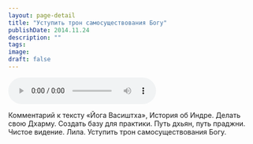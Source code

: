 ```yaml
---
layout: page-detail
title: "Уступить трон самосуществования Богу"
publishDate: 2014.11.24
description: ""
tags:
image:
draft: false
---
```


<audio title="2014.11.24 - Уступить трон самосуществования Богу.mp3" src="/upload/iblock/4a3/4a3518a566014e83779441d389f4f07b.mp3" controls=""></audio>

 Комментарий к тексту «Йога Васиштха», История об Индре. Делать свою Дхарму. Создать базу для практики. Путь дхьян, путь праджни. Чистое видение. Лила. Уступить трон самосуществования Богу. 

  
